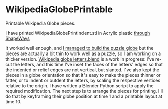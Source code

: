 # WikipediaGlobePrintable
Printable Wikipedia Globe pieces.

I have printed WikipediaGlobePrintIndent.stl in Acrylic plastic [through ShapeWays](https://www.shapeways.com/product/38RT3NBEZ/wikipedia-puzzle-globe?optionId=61005281)

It worked well enough, and [I managed to build the puzzle globe](https://commons.wikimedia.org/wiki/File:Wikipedia_Globe_translucent_3D_printed_black_background.jpg) but the pieces are actually a bit thin to work well as a puzzle, so I am working on a thicker version. [Wikipedia globe letters.blend](https://github.com/slashme/WikipediaGlobePrintable/blob/master/Wikipedia%20globe%20letters.blend) is a work in progress: I've re-cut the letters, and this time I've inset the faces of the letters' edges so that the indented or relief edges are not vertical, but slanted. I've also kept the pieces in a globe orientation so that it's easy to make the pieces thinner or fatter, or to indent or outdent the letters, by scaling the respective vertices relative to the origin. I have written a Blender Python script to apply the required modification. The next step is to arrange the pieces for printing. I'll do that by keyframing their globe position at time 1 and a printable layout at time 10.
